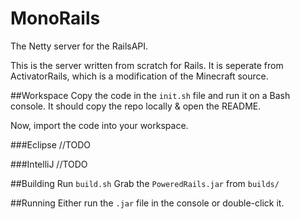 # MonoRails
The Netty server for the RailsAPI.

This is the server written from scratch for Rails. It is seperate from ActivatorRails, which is a modification of the Minecraft source.

##Workspace
Copy the code in the `init.sh` file and run it on a Bash console. It should copy the repo locally & open the README.

Now, import the code into your workspace.

###Eclipse
//TODO

###IntelliJ
//TODO

##Building
Run `build.sh`
Grab the `PoweredRails.jar` from `builds/`

##Running
Either run the `.jar` file in the console or double-click it.
